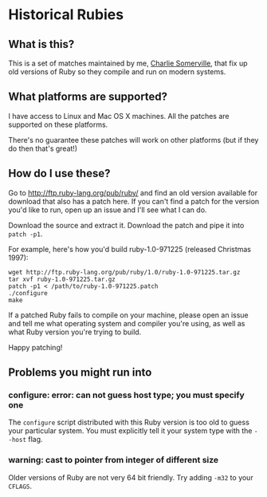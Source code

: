 # Historical Rubies

## What is this?

This is a set of matches maintained by me, [Charlie Somerville](http://github.com/charliesome), that fix up old versions of Ruby so they compile and run on modern systems.

## What platforms are supported?

I have access to Linux and Mac OS X machines. All the patches are supported on these platforms.

There's no guarantee these patches will work on other platforms (but if they do then that's great!)

## How do I use these?

Go to http://ftp.ruby-lang.org/pub/ruby/ and find an old version available for download that also has a patch here. If you can't find a patch for the version you'd like to run, open up an issue and I'll see what I can do.

Download the source and extract it. Download the patch and pipe it into `patch -p1`.

For example, here's how you'd build ruby-1.0-971225 (released Christmas 1997):

    wget http://ftp.ruby-lang.org/pub/ruby/1.0/ruby-1.0-971225.tar.gz
    tar xvf ruby-1.0-971225.tar.gz
    patch -p1 < /path/to/ruby-1.0-971225.patch
    ./configure
    make

If a patched Ruby fails to compile on your machine, please open an issue and tell me what operating system and compiler you're using, as well as what Ruby version you're trying to build.

Happy patching!

## Problems you might run into

### configure: error: can not guess host type; you must specify one

The `configure` script distributed with this Ruby version is too old to guess your particular system. You must explicitly tell it your system type with the `--host` flag.

### warning: cast to pointer from integer of different size

Older versions of Ruby are not very 64 bit friendly. Try adding `-m32` to your `CFLAGS`.
